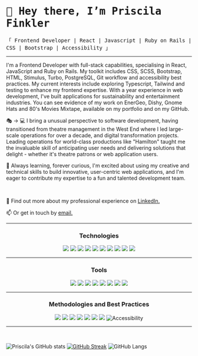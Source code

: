 <h1><samp>👋 Hey there, I’m Priscila Finkler</samp></h1>
<samp>「 Frontend Developer | React | Javascript | Ruby on Rails | CSS | Bootstrap | Accessibility 」</samp>
    

<hr>
<p>I'm a Frontend Developer with full-stack capabilities, specialising in React, JavaScript and Ruby on Rails. My toolkit includes CSS, SCSS, Bootstrap, HTML, Stimulus, Turbo, PostgreSQL, Git workflow and accessibility best practices. My current interests include exploring Typescript, Tailwind and testing to enhance my frontend expertise. With a year experience in web development, I've built applications for sustainability and entertainment industries. You can see evidence of my work on EnerGeo, Dishy, Gnome Hats and 80's Movies Mixtape, available on my portfolio and on my GitHub.</p>

<p>🎭 → 💻 I bring a unusual perspective to software development, having transitioned from theatre management in the West End where I led large-scale operations for over a decade, and digital transformation projects. Leading operations for world-class productions like "Hamilton" taught me the invaluable skill of anticipating user needs and delivering solutions that delight - whether it's theatre patrons or web application users.</p>

<p>🌱 Always learning, forever curious, I'm excited about using my creative and technical skills to build innovative, user-centric web applications, and I'm eager to contribute my expertise to a fun and talented development team.</p>

<br>
<p>📄 Find out more about my professional experience on <a href="https://www.linkedin.com/in/priscilafinkler/">LinkedIn.</a></p>
<p>📫 Or get in touch by <a href="mailto:prifinkler@gmail.com" target="_blank">email.</a></p>
<hr>

<div align="center">
    <h3>Technologies</h3>
    <img src="https://img.shields.io/badge/React-335360?style=for-the-badge&logo=react&logoColor=white">
    <img src="https://img.shields.io/badge/Ruby-3A626F?style=for-the-badge&logo=ruby&logoColor=white">
    <img src="https://img.shields.io/badge/Ruby_on_Rails-3B6974?style=for-the-badge&logo=ruby-on-rails&logoColor=white">
    <img src="https://img.shields.io/badge/JavaScript-3C6F78?style=for-the-badge&logo=javascript&logoColor=white">
    <img src="https://img.shields.io/badge/HTML-3D767D?style=for-the-badge&logo=html5&logoColor=white">
    <img src="https://img.shields.io/badge/CSS-3E7C81?&style=for-the-badge&logo=css3&logoColor=white">
    <img src="https://img.shields.io/badge/Bootstrap-3F8386?style=for-the-badge&logo=bootstrap&logoColor=white">
    <img src="https://img.shields.io/badge/PostgreSQL-40898A?style=for-the-badge&logo=postgresql&logoColor=white">
    <img src="https://img.shields.io/badge/SQLite-41908F?style=for-the-badge&logo=sqlite&logoColor=white">
    <img src="https://img.shields.io/badge/Heroku-429693?style=for-the-badge&logo=heroku&logoColor=white">
    <hr>
    <h3>Tools</h3>
    <img src="https://img.shields.io/badge/Slack-2a143b?style=for-the-badge&logo=slack&logoColor=white">
    <img src="https://img.shields.io/badge/GIT-3f2049?style=for-the-badge&logo=git&logoColor=white">
    <img src="https://img.shields.io/badge/GitHub-40274e?style=for-the-badge&logo=github&logoColor=white">
    <img src="https://img.shields.io/badge/adobe%20photoshop-413052?style=for-the-badge&logo=adobe%20photoshop&logoColor=white">  
    <img src="https://img.shields.io/badge/Figma-433958?style=for-the-badge&logo=figma&logoColor=white">
    <img src="https://img.shields.io/badge/Visual_Studio_Code-53496e?style=for-the-badge&logo=visual%20studio%20code&logoColor=white">
    <img src="https://img.shields.io/badge/Trello-4b4668?style=for-the-badge&logo=trello&logoColor=white">
    <img src="https://img.shields.io/badge/Terminal-3f425f?style=for-the-badge&logo=windows%20terminal&logoColor=white"> 
    <hr>
    <h3>Methodologies and Best Practices</h3>
    <img src="https://img.shields.io/badge/Agile-5F1A37?style=for-the-badge&logo=agile&logoColor=white">
    <img src="https://img.shields.io/badge/Kanban-671c3b?style=for-the-badge&logo=kanban&logoColor=white">
    <img src="https://img.shields.io/badge/Pair%20Programming-731e40?style=for-the-badge&logo=pair-programming&logoColor=white">
    <img src="https://img.shields.io/badge/Code%20Review-7c2153?style=for-the-badge&logo=code-review&logoColor=white">
    <img src="https://img.shields.io/badge/Design%20Thinking-892467?style=for-the-badge&logo=design-thinking&logoColor=white">
    <img src="https://img.shields.io/badge/TDD-a2277b?style=for-the-badge&logo=tdd&logoColor=white">
    <img src="https://img.shields.io/badge/Responsive%20Web%20Design-b22a8f?style=for-the-badge&logo=web&logoColor=white">
    <img src="https://img.shields.io/badge/Accessibility-c12da3?style=for-the-badge&logo=accessibility&logoColor=white" alt="Accessibility">
</div>

<hr>
<br>

![Priscila's GitHub stats](https://github-readme-stats.vercel.app/api?username=prifinkler&theme=tokyonight&show_icons=true)
[![GitHub Streak](https://github-readme-streak-stats.herokuapp.com?user=prifinkler&theme=blueberry&date_format=M%20j%5B%2C%20Y%5D)](https://git.io/streak-stats)
![GitHub Langs](https://github-readme-stats.vercel.app/api/top-langs/?username=prifinkler&layout=compact&theme=tokyonight)

<!---
prifinkler/prifinkler is a ✨ special ✨ repository because its `README.md` (this file) appears on your GitHub profile.
You can click the Preview link to take a look at your changes.
--->
